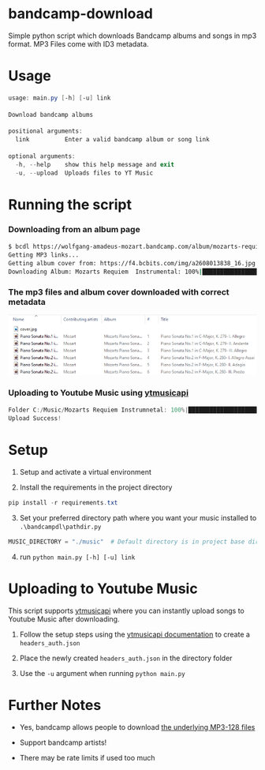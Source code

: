 # bandcamp-download
Simple python script which downloads Bandcamp albums and songs in mp3 format. MP3 Files come with ID3 metadata. 


# Usage
```powershell 
usage: main.py [-h] [-u] link

Download bandcamp albums

positional arguments:
  link          Enter a valid bandcamp album or song link

optional arguments:
  -h, --help    show this help message and exit
  -u, --upload  Uploads files to YT Music
```

# Running the script

### Downloading from an album page 
```bash
$ bcdl https://wolfgang-amadeus-mozart.bandcamp.com/album/mozarts-requiem-instrumental
Getting MP3 links...
Getting album cover from: https://f4.bcbits.com/img/a2608013838_16.jpg
Downloading Album: Mozarts Requiem  Instrumental: 100%|██████████████████████████████████████████| 12/12 [00:05<00:00,  2.06it/s] 100%|████████████████████████████████████████████████████████████████████████████████████████████| 12/12 [00:05<00:00,  2.06it/s] Download Success!
```

### The mp3 files and album cover downloaded with correct metadata
<img src='images\album.png'></img>

### Uploading to Youtube Music using <a href="https://github.com/sigma67/ytmusicapi">ytmusicapi</a> 
```powershell
Folder C:/Music/Mozarts Requiem Instrumnetal: 100%|██████████████████████████████████████████████████████| 13/13 [00:21<00:00,  1.68s/it]
Upload Success!
```

# Setup
1) Setup and activate a virtual environment 

2) Install the requirements in the project directory

```powershell
pip install -r requirements.txt
```

3) Set your preferred directory path where you want your music installed to  `.\bandcampdl\pathdir.py`  

```python
MUSIC_DIRECTORY = "./music"  # Default directory is in project base directory 
```

4) run `python main.py [-h] [-u] link` 

# Uploading to Youtube Music
This script supports  <a href="https://github.com/sigma67/ytmusicapi">ytmusicapi</a> where you can instantly upload songs to Youtube Music after downloading.

1) Follow the setup steps using the <a href="https://ytmusicapi.readthedocs.io/en/latest/setup.html">ytmusicapi documentation</a> to create a `headers_auth.json`
  
2) Place the newly created `headers_auth.json` in the directory folder 
   
3) Use the `-u` argument when running `python main.py`

# Further Notes
- Yes, bandcamp allows people to download <a href="https://get.bandcamp.help/hc/en-us/articles/360007902173-I-heard-you-can-steal-music-on-Bandcamp-What-are-you-doing-about-this-">the underlying MP3-128 files</a>

- Support bandcamp artists!
- There may be rate limits if used too much 
